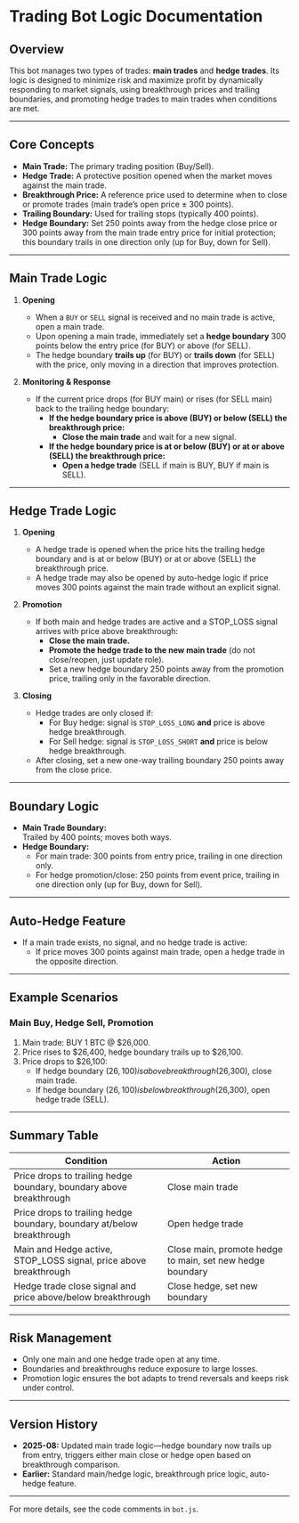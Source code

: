 # Trading Bot Logic Documentation

## Overview

This bot manages two types of trades: **main trades** and **hedge trades**. Its logic is designed to minimize risk and maximize profit by dynamically responding to market signals, using breakthrough prices and trailing boundaries, and promoting hedge trades to main trades when conditions are met.

---

## Core Concepts

- **Main Trade:** The primary trading position (Buy/Sell).
- **Hedge Trade:** A protective position opened when the market moves against the main trade.
- **Breakthrough Price:** A reference price used to determine when to close or promote trades (main trade’s open price ± 300 points).
- **Trailing Boundary:** Used for trailing stops (typically 400 points).
- **Hedge Boundary:** Set 250 points away from the hedge close price or 300 points away from the main trade entry price for initial protection; this boundary trails in one direction only (up for Buy, down for Sell).

---

## Main Trade Logic

1. **Opening**
   - When a `BUY` or `SELL` signal is received and no main trade is active, open a main trade.
   - Upon opening a main trade, immediately set a **hedge boundary** 300 points below the entry price (for BUY) or above (for SELL).
   - The hedge boundary **trails up** (for BUY) or **trails down** (for SELL) with the price, only moving in a direction that improves protection.

2. **Monitoring & Response**
   - If the current price drops (for BUY main) or rises (for SELL main) back to the trailing hedge boundary:
     - **If the hedge boundary price is above (BUY) or below (SELL) the breakthrough price:**
       - **Close the main trade** and wait for a new signal.
     - **If the hedge boundary price is at or below (BUY) or at or above (SELL) the breakthrough price:**
       - **Open a hedge trade** (SELL if main is BUY, BUY if main is SELL).

---

## Hedge Trade Logic

1. **Opening**
   - A hedge trade is opened when the price hits the trailing hedge boundary and is at or below (BUY) or at or above (SELL) the breakthrough price.
   - A hedge trade may also be opened by auto-hedge logic if price moves 300 points against the main trade without an explicit signal.

2. **Promotion**
   - If both main and hedge trades are active and a STOP_LOSS signal arrives with price above breakthrough:
     - **Close the main trade.**
     - **Promote the hedge trade to the new main trade** (do not close/reopen, just update role).
     - Set a new hedge boundary 250 points away from the promotion price, trailing only in the favorable direction.

3. **Closing**
   - Hedge trades are only closed if:
     - For Buy hedge: signal is `STOP_LOSS_LONG` **and** price is above hedge breakthrough.
     - For Sell hedge: signal is `STOP_LOSS_SHORT` **and** price is below hedge breakthrough.
   - After closing, set a new one-way trailing boundary 250 points away from the close price.

---

## Boundary Logic

- **Main Trade Boundary:**  
  Trailed by 400 points; moves both ways.
- **Hedge Boundary:**  
  - For main trade: 300 points from entry price, trailing in one direction only.
  - For hedge promotion/close: 250 points from event price, trailing in one direction only (up for Buy, down for Sell).

---

## Auto-Hedge Feature

- If a main trade exists, no signal, and no hedge trade is active:
  - If price moves 300 points against main trade, open a hedge trade in the opposite direction.

---

## Example Scenarios

### **Main Buy, Hedge Sell, Promotion**

1. Main trade: BUY 1 BTC @ $26,000.
2. Price rises to $26,400, hedge boundary trails up to $26,100.
3. Price drops to $26,100:
   - If hedge boundary ($26,100) is above breakthrough ($26,300), close main trade.
   - If hedge boundary ($26,100) is below breakthrough ($26,300), open hedge trade (SELL).

---

## Summary Table

| Condition | Action |
|-----------|--------|
| Price drops to trailing hedge boundary, boundary above breakthrough | Close main trade |
| Price drops to trailing hedge boundary, boundary at/below breakthrough | Open hedge trade |
| Main and Hedge active, STOP_LOSS signal, price above breakthrough | Close main, promote hedge to main, set new hedge boundary |
| Hedge trade close signal and price above/below breakthrough | Close hedge, set new boundary |

---

## Risk Management

- Only one main and one hedge trade open at any time.
- Boundaries and breakthroughs reduce exposure to large losses.
- Promotion logic ensures the bot adapts to trend reversals and keeps risk under control.

---

## Version History

- **2025-08:** Updated main trade logic—hedge boundary now trails up from entry, triggers either main close or hedge open based on breakthrough comparison.
- **Earlier:** Standard main/hedge logic, breakthrough price logic, auto-hedge feature.

---

For more details, see the code comments in `bot.js`.
